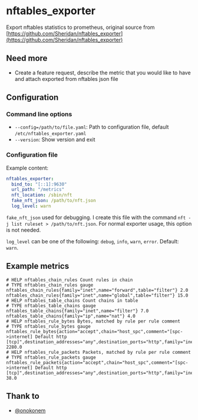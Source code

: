 # nftables_exporter

Export nftables statistics to prometheus, original source from [https://github.com/Sheridan/nftables_exporter](https://github.com/Sheridan/nftables_exporter)

## Need more

- Create a feature request, describe the metric that you would like to have and attach exported from nftables json file

## Configuration

### Command line options

- `--config=/path/to/file.yaml`: Path to configuration file, default `/etc/nftables_exporter.yaml`
- `--version`: Show version and exit

### Configuration file

Example content:

```yaml
nftables_exporter:
  bind_to: "[::1]:9630"
  url_path: "/metrics"
  nft_location: /sbin/nft
  fake_nft_json: /path/to/nft.json
  log_level: warn
```

`fake_nft_json` used for debugging. I create this file with the command `nft -j list ruleset > /path/to/nft.json`. For normal exporter usage, this option is not needed.

`log_level` can be one of the following: `debug`, `info`, `warn`, `error`.
Default: `warn`.

## Example metrics

```config
# HELP nftables_chain_rules Count rules in chain
# TYPE nftables_chain_rules gauge
nftables_chain_rules{family="inet",name="forward",table="filter"} 2.0
nftables_chain_rules{family="inet",name="global",table="filter"} 15.0
# HELP nftables_table_chains Count chains in table
# TYPE nftables_table_chains gauge
nftables_table_chains{family="inet",name="filter"} 7.0
nftables_table_chains{family="ip",name="nat"} 4.0
# HELP nftables_rule_bytes Bytes, matched by rule per rule comment
# TYPE nftables_rule_bytes gauge
nftables_rule_bytes{action="accept",chain="host_spc",comment="[spc->internet] Default http [tcp]",destination_addresses="any",destination_ports="http",family="inet",input_interfaces="internal_0",output_interfaces="external_kis_0",source_addresses="10.0.0.10",source_ports="any",table="filter"} 2280.0
# HELP nftables_rule_packets Packets, matched by rule per rule comment
# TYPE nftables_rule_packets gauge
nftables_rule_packets{action="accept",chain="host_spc",comment="[spc->internet] Default http [tcp]",destination_addresses="any",destination_ports="http",family="inet",input_interfaces="internal_0",output_interfaces="external_kis_0",source_addresses="10.0.0.10",source_ports="any",table="filter"} 38.0
```

## Thank to

- [@onokonem](https://github.com/onokonem)
